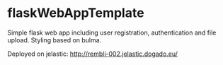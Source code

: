 # flaskWebAppTemplate

Simple flask web app including user registration, authentication and file upload. Styling based on bulma. 

Deployed on jelastic: http://rembli-002.jelastic.dogado.eu/